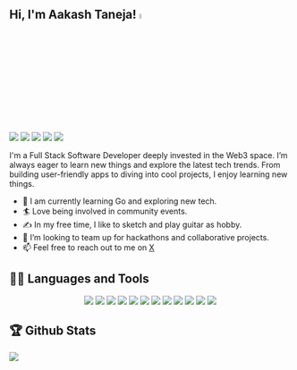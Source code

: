 <h2 align="left"> Hi, I'm Aakash Taneja! <img src="https://media.giphy.com/media/hvRJCLFzcasrR4ia7z/giphy.gif" width="5%"> </h2>

[<img src="https://img.shields.io/badge/Twitter-1DA1F2?style=for-the-badge&logo=twitter&logoColor=white">](https://twitter.com/aakashtaneja6)
[<img src="https://img.shields.io/badge/linkedin-%230077B5.svg?&style=for-the-badge&logo=linkedin&logoColor=white">](https://www.linkedin.com/in/aakash-taneja)
[<img src="https://img.shields.io/badge/instagram-%23E4405F.svg?&style=for-the-badge&logo=instagram&logoColor=white">](https://www.instagram.com/aakash-taneja)
[<img src="https://img.shields.io/badge/Portfolio-%23B8FF1F.svg?&style=for-the-badge">](https://aakashtaneja.vercel.app/)
[<img src="https://img.shields.io/badge/Gmail-D14836?style=for-the-badge&logo=gmail&logoColor=white">](mailto:aakashtaneja12@gmail.com)



I'm a Full Stack Software Developer deeply invested in the Web3 space. I’m always eager to learn new things and explore the latest tech trends. From building user-friendly apps to diving into cool projects, I enjoy learning new things.

- 🌱 I am currently learning Go and exploring new tech.
- 🏄‍ Love being involved in community events.
- ✍️ In my free time, I like to sketch and play guitar as hobby.
- 👯 I’m looking to team up for hackathons and collaborative projects.
- 📫 Feel free to reach out to me on [X](https://www.twitter.com/aakashtaneja6)

## 👨‍💻 Languages and Tools

<p align="center">
  <img src="https://img.shields.io/badge/-JavaScript-F7DF1E?style=flat&logo=javascript&logoColor=black" />
  <img src="https://img.shields.io/badge/-TypeScript-007ACC?style=flat&logo=typescript&logoColor=white" />
  <img src="https://img.shields.io/badge/-React-61DAFB?style=flat&logo=react&logoColor=black" />
  <img src="https://img.shields.io/badge/-Node.js-339933?style=flat&logo=node.js&logoColor=white" />
  <img src="https://img.shields.io/badge/-MongoDB-47A248?style=flat&logo=mongodb&logoColor=white" />
  <img src="https://img.shields.io/badge/-Rust-000000?style=flat&logo=rust&logoColor=white" />
  <img src="https://img.shields.io/badge/-Go-00ADD8?style=flat&logo=go&logoColor=white" />
  <img src="https://img.shields.io/badge/-Solidity-363636?style=flat&logo=solidity" />
  <img src="https://img.shields.io/badge/-IPFS-65C2CB?style=flat&logo=ipfs&logoColor=white" />
  <img src="https://img.shields.io/badge/-Ethereum-3C3C3D?style=flat&logo=ethereum&logoColor=white" />
  <img src="https://img.shields.io/badge/-Git-F05032?style=flat&logo=git&logoColor=white" />
  <img src="https://img.shields.io/badge/-Docker-2496ED?style=flat&logo=docker&logoColor=white" />
</p>

## 🏆 Github Stats

<a href="https://github.com/aakash-taneja/aakash-taneja">
  <img src="https://github-readme-stats-git-masterrstaa-rickstaa.vercel.app/api/top-langs/?username=aakash-taneja&title_color=ffffff&text_color=c9cacc&icon_color=2bbc8a&bg_color=1d1f21&layout=compact&hide=html,css" />
</a>

<!--
<img  src="https://github-readme-stats.vercel.app/api?username=aakash-taneja&show_icons=true&hide_border=true&theme=dark" width="45%" align="right" >
<img src = "https://github-readme-stats-eight-theta.vercel.app/api/top-langs/?username=aakash-taneja&layout=compact&langs_count=8&hide_border=true" >
<img  src="https://github-readme-stats.vercel.app/api?username=aakash-taneja&show_icons=true&theme=radical&count_private=true" height="150px" />
<img src="https://github-readme-streak-stats.herokuapp.com/?user=aakash-taneja&theme=radical" height="150px" />
-->
